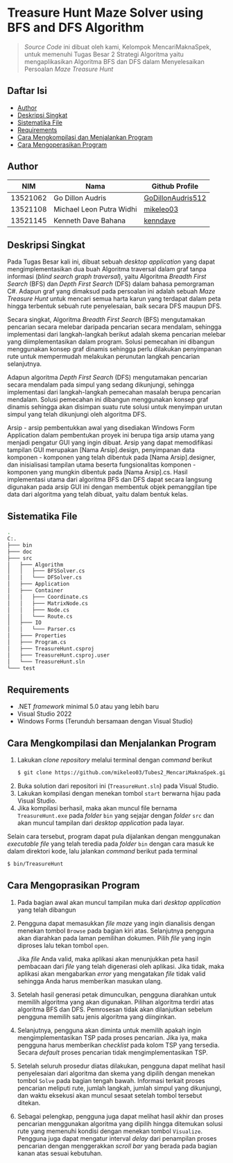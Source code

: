 # Treasure Hunt Maze Solver using BFS and DFS Algorithm
> *Source Code* ini dibuat oleh kami, Kelompok MencariMaknaSpek, untuk memenuhi Tugas Besar 2 Strategi Algoritma yaitu mengaplikasikan
> Algoritma BFS dan DFS dalam Menyelesaikan Persoalan *Maze Treasure Hunt*

## Daftar Isi
- [Author](#author)
- [Deskripsi Singkat](#deskripsi-singkat)
- [Sistematika File](#sistematika-file)
- [Requirements](#requirements)
- [Cara Mengkompilasi dan Menjalankan Program](#cara-mengkompilasi-dan-menjalankan-program)
- [Cara Mengoperasikan Program](#cara-mengoprasikan-program)

## Author
| NIM      | Nama                       | Github Profile                                            |
| -------- | ---------------------------|-----------------------------------------------------------|
| 13521062 | Go Dillon Audris           | [GoDillonAudris512](https://github.com/GoDillonAudris512) |
| 13521108 | Michael Leon Putra Widhi   | [mikeleo03](https://github.com/mikeleo03)                 |
| 13521145 | Kenneth Dave Bahana        | [kenndave](https://github.com/kenndave)                   |

## Deskripsi Singkat
Pada Tugas Besar kali ini, dibuat sebuah *desktop application* yang dapat mengimplementasikan dua buah Algoritma traversal dalam graf tanpa informasi (*blind search graph traversal*), yaitu Algoritma *Breadth First Search* (BFS) dan *Depth First Search* (DFS) dalam bahasa pemorgraman C#. Adapun graf yang dimaksud pada persoalan ini adalah sebuah *Maze Treasure Hunt* untuk mencari semua harta karun yang terdapat dalam peta hingga terbentuk sebuah rute penyelesaian, baik secara DFS maupun DFS.

Secara singkat, Algoritma *Breadth First Search* (BFS) mengutamakan pencarian secara melebar daripada pencarian secara mendalam, sehingga implementasi dari langkah-langkah berikut adalah skema pencarian melebar yang diimplementasikan dalam program. Solusi pemecahan ini dibangun menggunakan konsep graf dinamis sehingga perlu dilakukan penyimpanan rute untuk mempermudah melakukan perunutan langkah pencarian selanjutnya.

Adapun algoritma *Depth First Search* (DFS) mengutamakan pencarian secara mendalam pada simpul yang sedang dikunjungi, sehingga implementasi dari langkah-langkah pemecahan masalah berupa pencarian mendalam. Solusi pemecahan ini dibangun menggunakan konsep graf dinamis sehingga akan disimpan suatu rute solusi untuk menyimpan urutan simpul yang telah dikunjungi oleh algoritma DFS. 

Arsip - arsip pembentukkan awal yang disediakan Windows Form Application dalam pembentukan proyek ini berupa tiga arsip utama yang menjadi pengatur GUI yang ingin dibuat. Arsip yang dapat memodifikasi tampilan GUI merupakan [Nama Arsip].design, penyimpanan data komponen - komponen yang telah dibentuk pada [Nama Arsip].designer, dan inisialisasi tampilan utama beserta fungsionalitas komponen - komponen yang mungkin dibentuk pada [Nama Arsip].cs. Hasil implementasi utama dari algoritma BFS dan DFS dapat secara langsung digunakan pada arsip GUI ini dengan membentuk objek pemanggilan tipe data dari algoritma yang telah dibuat, yaitu dalam bentuk kelas.

## Sistematika File
```bash
.
C:.
├─── bin
├─── doc
├─── src
│   ├─── Algorithm
│   │   ├─── BFSSolver.cs
│   │   └─── DFSolver.cs
│   ├─── Application
│   ├─── Container
│   │   ├─── Coordinate.cs
│   │   ├─── MatrixNode.cs
│   │   ├─── Node.cs
│   │   └─── Route.cs
│   ├─── IO
│   │   └─── Parser.cs
│   ├─── Properties
│   ├─── Program.cs
│   ├─── TreasureHunt.csproj
│   ├─── TreasureHunt.csproj.user
│   └─── TreasureHunt.sln
└─── test
```

## Requirements
- .NET *framework* minimal 5.0 atau yang lebih baru
- Visual Studio 2022
- Windows Forms (Terunduh bersamaan dengan Visual Studio)

## Cara Mengkompilasi dan Menjalankan Program
1. Lakukan *clone repository* melalui terminal dengan *command* berikut
    ``` bash
    $ git clone https://github.com/mikeleo03/Tubes2_MencariMaknaSpek.git
    ```
2. Buka solution dari repositori ini (`TreasureHunt.sln`) pada Visual Studio.
3. Lakukan kompilasi dengan menekan tombol `start` berwarna hijau pada Visual Studio.
4. Jika kompilasi berhasil, maka akan muncul file bernama `TreasureHunt.exe` pada *folder* `bin` yang
   sejajar dengan *folder* `src` dan akan muncul tampilan dari *desktop application* pada layar.

Selain cara tersebut, program dapat pula dijalankan dengan menggunakan *executable file* yang telah teredia pada *folder* `bin` dengan cara masuk ke dalam direktori kode, lalu jalankan *command* berikut pada terminal
``` bash
$ bin/TreasureHunt
```

## Cara Mengoprasikan Program
1. Pada bagian awal akan muncul tampilan muka dari *desktop application* yang telah dibangun
2. Pengguna dapat memasukkan *file maze* yang ingin dianalisis dengan menekan tombol `Browse` pada bagian kiri atas. Selanjutnya pengguna akan diarahkan pada laman pemilihan dokumen. Pilih *file*
   yang ingin diproses lalu tekan tombol `open`.

   Jika *file* Anda valid, maka aplikasi akan menunjukkan peta hasil pembacaan dari *file* yang telah digenerasi oleh aplikasi. Jika tidak, maka aplikasi akan mengabarkan *error* yang mengatakan *file* tidak valid sehingga Anda harus memberikan masukan ulang.
3. Setelah hasil generasi petak dimunculkan, pengguna diarahkan untuk memilih algoritma yang akan digunakan. Pilihan algoritma terdiri atas algoritma BFS dan DFS. Pemrosesan tidak akan dilanjutkan sebelum pengguna memilih satu jenis algoritma yang diinginkan.
4. Selanjutnya, pengguna akan diminta untuk memilih apakah ingin mengimplementasikan TSP pada proses pencarian. Jika iya, maka pengguna harus memberikan *checklist* pada kolom TSP yang tersedia. Secara *default* proses pencarian tidak mengimplementasikan TSP.
5. Setelah seluruh prosedur diatas dilakukan, pengguna dapat melihat hasil penyelesaian dari algoritma dan skema yang dipilih dengan menekan tombol `Solve` pada bagian tengah bawah. Informasi terkait proses pencarian meliputi rute, jumlah langkah, jumlah simpul yang dikunjungi, dan waktu eksekusi akan muncul sesaat setelah tombol tersebut ditekan.
6. Sebagai pelengkap, pengguna juga dapat melihat hasil akhir dan proses pencarian menggunakan algoritma yang dipilih hingga ditemukan solusi rute yang memenuhi kondisi dengan menekan tombol `Visualize`. Pengguna juga dapat mengatur interval *delay* dari penampilan proses pencarian dengan menggerakkan *scroll bar* yang berada pada bagian kanan atas sesuai kebutuhan.